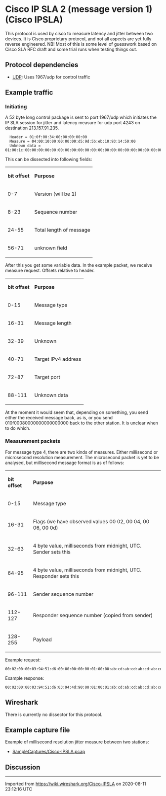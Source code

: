 # Cisco IP SLA 2 (message version 1) (Cisco IPSLA)

This protocol is used by cisco to measure latency and jitter between two devices. It is Cisco proprietary protocol, and not all aspects are yet fully reverse engineered. NB\! Most of this is some level of guesswork based on Cisco SLA RFC draft and some trial runs when testing things out.

## Protocol dependencies

  - [UDP](/UDP): Uses 1967/udp for control traffic

## Example traffic

### Initiating

A 52 byte long control package is sent to port 1967/udp which initiates the IP SLA session for jitter and latency measure for udp port 4243 on destination 213.157.91.235.

``` 
  Header = 01:0f:00:34:00:00:00:00:00
  Measure = 04:00:10:00:00:00:00:d5:9d:5b:eb:10:93:14:50:00
  Unknown data = 01:00:1c:00:00:00:00:00:00:00:00:00:00:00:00:00:00:00:00:00:00:00:00:00:00:00:00
```

This can be dissected into following fields:

<div>

<table>
<tbody>
<tr class="odd">
<td><p><strong>bit offset</strong></p></td>
<td><p><strong>Purpose</strong></p></td>
</tr>
<tr class="even">
<td><p>0-7</p></td>
<td><p>Version (will be 1)</p></td>
</tr>
<tr class="odd">
<td><p>8-23</p></td>
<td><p>Sequence number</p></td>
</tr>
<tr class="even">
<td><p>24-55</p></td>
<td><p>Total length of message</p></td>
</tr>
<tr class="odd">
<td><p>56-71</p></td>
<td><p>unknown field</p></td>
</tr>
</tbody>
</table>

</div>

After this you get some variable data. In the example packet, we receive measure request. Offsets relative to header.

<div>

<table>
<tbody>
<tr class="odd">
<td><p><strong>bit offset</strong></p></td>
<td><p><strong>Purpose</strong></p></td>
</tr>
<tr class="even">
<td><p>0-15</p></td>
<td><p>Message type</p></td>
</tr>
<tr class="odd">
<td><p>16-31</p></td>
<td><p>Message length</p></td>
</tr>
<tr class="even">
<td><p>32-39</p></td>
<td><p>Unknown</p></td>
</tr>
<tr class="odd">
<td><p>40-71</p></td>
<td><p>Target IPv4 address</p></td>
</tr>
<tr class="even">
<td><p>72-87</p></td>
<td><p>Target port</p></td>
</tr>
<tr class="odd">
<td><p>88-111</p></td>
<td><p>Unknown data</p></td>
</tr>
</tbody>
</table>

</div>

At the moment it would seem that, depending on something, you send either the received message back, as is, or you send 010f00080000000000000000 back to the other station. It is unclear when to do which.

### Measurement packets

For message type 4, there are two kinds of measures. Either millisecond or microsecond resolution measurement. The microsecond packet is yet to be analysed, but millisecond message format is as of follows:

<div>

<table>
<tbody>
<tr class="odd">
<td><p><strong>bit offset</strong></p></td>
<td><p><strong>Purpose</strong></p></td>
</tr>
<tr class="even">
<td><p>0-15</p></td>
<td><p>Message type</p></td>
</tr>
<tr class="odd">
<td><p>16-31</p></td>
<td><p>Flags (we have observed values 00 02, 00 04, 00 06, 00 0d)</p></td>
</tr>
<tr class="even">
<td><p>32-63</p></td>
<td><p>4 byte value, milliseconds from midnight, UTC. Sender sets this</p></td>
</tr>
<tr class="odd">
<td><p>64-95</p></td>
<td><p>4 byte value, milliseconds from midnight, UTC. Responder sets this</p></td>
</tr>
<tr class="even">
<td><p>96-111</p></td>
<td><p>Sender sequence number</p></td>
</tr>
<tr class="odd">
<td><p>112-127</p></td>
<td><p>Responder sequence number (copied from sender)</p></td>
</tr>
<tr class="even">
<td><p>128-255</p></td>
<td><p>Payload</p></td>
</tr>
</tbody>
</table>

</div>

Example request:

    00:02:00:00:03:94:51:d6:00:00:00:00:00:01:00:00:ab:cd:ab:cd:ab:cd:ab:cd:ab:cd:ab:cd:ab:cd:ab:cd

Example response:

    00:02:00:00:03:94:51:d6:03:94:4d:90:00:01:00:01:ab:cd:ab:cd:ab:cd:ab:cd:ab:cd:ab:cd:ab:cd:ab:cd

## Wireshark

There is currently no dissector for this protocol.

## Example capture file

Example of millisecond resolution jitter measure between two stations:

  - [SampleCaptures/Cisco-IPSLA.pcap](uploads/__moin_import__/attachments/SampleCaptures/Cisco-IPSLA.pcap)

## Discussion

---

Imported from https://wiki.wireshark.org/Cisco-IPSLA on 2020-08-11 23:12:16 UTC
